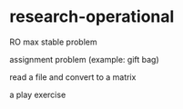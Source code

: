# research-operational
RO
max stable problem 

assignment problem (example: gift bag)

read a file and convert to a matrix

a play exercise
